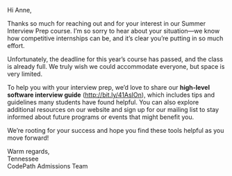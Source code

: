 Hi Anne,  

Thanks so much for reaching out and for your interest in our Summer Interview Prep course. I’m so sorry to hear about your situation—we know how competitive internships can be, and it’s clear you’re putting in so much effort.  

Unfortunately, the deadline for this year’s course has passed, and the class is already full. We truly wish we could accommodate everyone, but space is very limited.  

To help you with your interview prep, we’d love to share our **high-level software interview guide** (http://bit.ly/41AsIOn), which includes tips and guidelines many students have found helpful. You can also explore additional resources on our website and sign up for our mailing list to stay informed about future programs or events that might benefit you.  

We’re rooting for your success and hope you find these tools helpful as you move forward!  

Warm regards,  
Tennessee  
CodePath Admissions Team  
